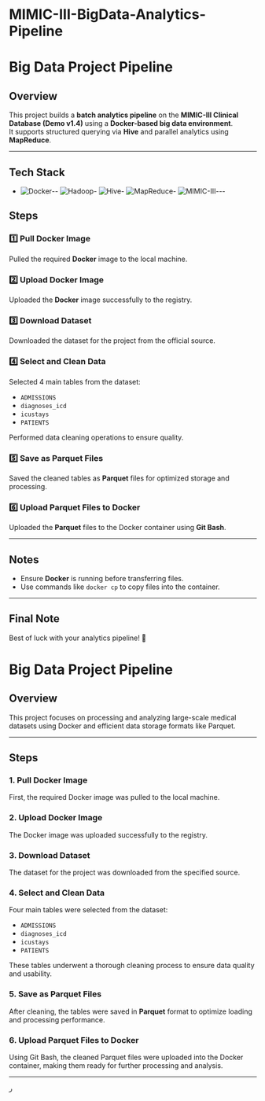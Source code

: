 # MIMIC-III-BigData-Analytics-Pipeline
# Big Data Project Pipeline

## Overview
This project builds a **batch analytics pipeline** on the **MIMIC-III Clinical Database (Demo v1.4)** using a **Docker-based big data environment**.  
It supports structured querying via **Hive** and parallel analytics using **MapReduce**.

---

## Tech Stack

- ![Docker](https://img.shields.io/badge/Platform-Docker-blue)-- ![Hadoop](https://img.shields.io/badge/Framework-Hadoop-orange)- ![Hive](https://img.shields.io/badge/Query_Engine-Hive-yellow)- ![MapReduce](https://img.shields.io/badge/Compute-MapReduce-red)- ![MIMIC-III](https://img.shields.io/badge/Dataset-MIMIC--III-green)---

## Steps

### 1️⃣ Pull Docker Image  
Pulled the required **Docker** image to the local machine.

### 2️⃣ Upload Docker Image  
Uploaded the **Docker** image successfully to the registry.

### 3️⃣ Download Dataset  
Downloaded the dataset for the project from the official source.

### 4️⃣ Select and Clean Data  
Selected 4 main tables from the dataset:
- `ADMISSIONS`
- `diagnoses_icd`
- `icustays`
- `PATIENTS`

Performed data cleaning operations to ensure quality.

### 5️⃣ Save as Parquet Files  
Saved the cleaned tables as **Parquet** files for optimized storage and processing.

### 6️⃣ Upload Parquet Files to Docker  
Uploaded the **Parquet** files to the Docker container using **Git Bash**.

---

## Notes  
- Ensure **Docker** is running before transferring files.
- Use commands like `docker cp` to copy files into the container.

---

## Final Note  
Best of luck with your analytics pipeline! 🚀

# Big Data Project Pipeline

## Overview
This project focuses on processing and analyzing large-scale medical datasets using Docker and efficient data storage formats like Parquet.

---

## Steps

### 1. Pull Docker Image  
First, the required Docker image was pulled to the local machine.

### 2. Upload Docker Image  
The Docker image was uploaded successfully to the registry.

### 3. Download Dataset  
The dataset for the project was downloaded from the specified source.

### 4. Select and Clean Data  
Four main tables were selected from the dataset:  
- `ADMISSIONS`  
- `diagnoses_icd`  
- `icustays`  
- `PATIENTS`  

These tables underwent a thorough cleaning process to ensure data quality and usability.

### 5. Save as Parquet Files  
After cleaning, the tables were saved in **Parquet** format to optimize loading and processing performance.

### 6. Upload Parquet Files to Docker  
Using Git Bash, the cleaned Parquet files were uploaded into the Docker container, making them ready for further processing and analysis.

---




ر
